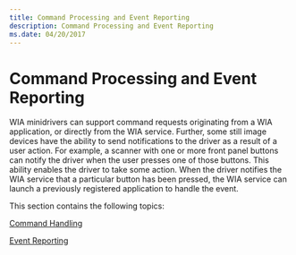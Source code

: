 ```yaml
---
title: Command Processing and Event Reporting
description: Command Processing and Event Reporting
ms.date: 04/20/2017
---
```


# Command Processing and Event Reporting





WIA minidrivers can support command requests originating from a WIA application, or directly from the WIA service. Further, some still image devices have the ability to send notifications to the driver as a result of a user action. For example, a scanner with one or more front panel buttons can notify the driver when the user presses one of those buttons. This ability enables the driver to take some action. When the driver notifies the WIA service that a particular button has been pressed, the WIA service can launch a previously registered application to handle the event.

This section contains the following topics:

[Command Handling](command-handling.md)

[Event Reporting](event-reporting.md)

 

 




